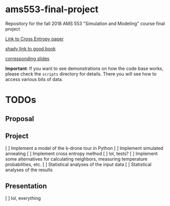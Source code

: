 # ams553-final-project

Repository for the fall 2018 AMS 553 "Simulation and Modeling" course final project

[Link to Cross Entropy paper](https://people.smp.uq.edu.au/DirkKroese/ps/CEopt.pdf)

[shady link to good book](http://b-ok.cc/book/2095240/8a1643)

[corresponding slides](https://people.smp.uq.edu.au/DirkKroese/ps/tutslides.pdf)

**Important**: If you want to see demonstrations on how the code base works, please check the `scripts`
directory for details. There you will see how to access various bits of data.

# TODOs

## Proposal

## Project

[ ] Implement a model of the k-drone tour in Python
[ ] Implement simulated annealing
[ ] Implement cross entropy method
[ ] lol, tests?
[ ] Implement some alternatives for calculating neighbors, measuring temperature probabilities, etc.
[ ] Statistical analyses of the input data
[ ] Statistical analyses of the results

## Presentation

[ ] lol, everything
